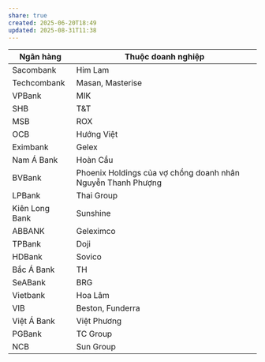 ```yaml
---
share: true
created: 2025-06-20T18:49
updated: 2025-08-31T11:38
---
```

| Ngân hàng      | Thuộc doanh nghiệp                                           |
| -------------- | ------------------------------------------------------------ |
| Sacombank      | Him Lam                                                      |
| Techcombank    | Masan, Masterise                                             |
| VPBank         | MIK                                                          |
| SHB            | T&T                                                          |
| MSB            | ROX                                                          |
| OCB            | Hướng Việt                                                   |
| Eximbank       | Gelex                                                        |
| Nam Á Bank     | Hoàn Cầu                                                     |
| BVBank         | Phoenix Holdings của vợ chồng doanh nhân Nguyễn Thanh Phượng |
| LPBank         | Thai Group                                                   |
| Kiên Long Bank | Sunshine                                                     |
| ABBANK         | Geleximco                                                    |
| TPBank         | Doji                                                         |
| HDBank         | Sovico                                                       |
| Bắc Á Bank     | TH                                                           |
| SeABank        | BRG                                                          |
| Vietbank       | Hoa Lâm                                                      |
| VIB            | Beston, Funderra                                             |
| Việt Á Bank    | Việt Phương                                                  |
| PGBank         | TC Group                                                     |
| NCB            | Sun Group                                                    |
